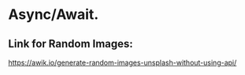 Async/Await.
============

Link for Random Images: 
-----------------------
https://awik.io/generate-random-images-unsplash-without-using-api/
